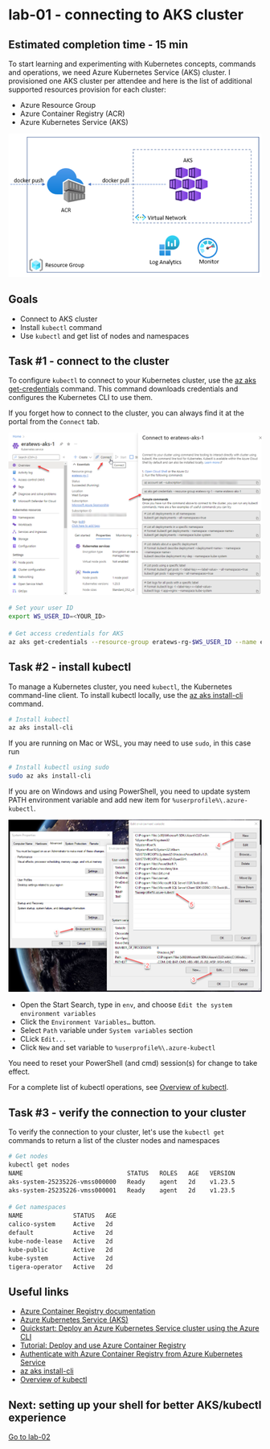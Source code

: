 # lab-01 - connecting to AKS cluster 

## Estimated completion time - 15 min

To start learning and experimenting with Kubernetes concepts, commands and operations, we need Azure Kubernetes Service (AKS) cluster. I provisioned one AKS cluster per attendee and here is the list of additional supported resources provision for each cluster: 

* Azure Resource Group
* Azure Container Registry (ACR)
* Azure Kubernetes Service (AKS)

![model](images/model.png)

## Goals

* Connect to AKS cluster
* Install `kubectl` command 
* Use `kubectl` and get list of nodes and namespaces

## Task #1 - connect to the cluster

To configure `kubectl` to connect to your Kubernetes cluster, use the [az aks get-credentials](https://docs.microsoft.com/en-us/cli/azure/aks?view=azure-cli-latest&WT.mc_id=AZ-MVP-5003837#az_aks_get_credentials) command. This command downloads credentials and configures the Kubernetes CLI to use them.

If you forget how to connect to the cluster, you can always find it at the portal from the `Connect` tab.

![aks-connect-from-portal](images/aks-connect-from-portal.png)

```bash
# Set your user ID
export WS_USER_ID=<YOUR_ID>

# Get access credentials for AKS
az aks get-credentials --resource-group eratews-rg-$WS_USER_ID --name eratews-aks-$WS_USER_ID
```

## Task #2 - install kubectl

To manage a Kubernetes cluster, you need `kubectl`, the Kubernetes command-line client. To install kubectl locally, use the [az aks install-cli](https://docs.microsoft.com/en-us/cli/azure/aks?view=azure-cli-latest&WT.mc_id=AZ-MVP-5003837#az_aks_install_cli) command. 

```bash
# Install kubectl
az aks install-cli
```

If you are running on Mac or WSL, you may need to use `sudo`, in this case run 

```bash
# Install kubectl using sudo
sudo az aks install-cli
```

If you are on Windows and using PowerShell, you need to update system PATH environment variable and add new item for `%userprofile%\.azure-kubectl`. 

![env](images/env.png)

* Open the Start Search, type in `env`, and choose `Edit the system environment variables`
* Click the `Environment Variables…` button.
* Select `Path` variable under `System variables` section
* CLick `Edit...`
* Click `New` and set variable to `%userprofile%\.azure-kubectl`

You need to reset your PowerShell (and cmd) session(s) for change to take effect.

For a complete list of kubectl operations, see [Overview of kubectl](https://kubernetes.io/docs/reference/kubectl/overview/).

## Task #3 - verify the connection to your cluster

To verify the connection to your cluster, let's use the `kubectl get` commands to return a list of the cluster nodes and namespaces

```bash
# Get nodes
kubectl get nodes
NAME                             STATUS   ROLES   AGE   VERSION
aks-system-25235226-vmss000000   Ready    agent   2d    v1.23.5
aks-system-25235226-vmss000001   Ready    agent   2d    v1.23.5

# Get namespaces
NAME              STATUS   AGE
calico-system     Active   2d
default           Active   2d
kube-node-lease   Active   2d
kube-public       Active   2d
kube-system       Active   2d
tigera-operator   Active   2d
```

## Useful links

* [Azure Container Registry documentation](https://docs.microsoft.com/en-us/azure/container-registry/?WT.mc_id=AZ-MVP-5003837)
* [Azure Kubernetes Service (AKS)](https://docs.microsoft.com/en-us/azure/aks/?WT.mc_id=AZ-MVP-5003837)
* [Quickstart: Deploy an Azure Kubernetes Service cluster using the Azure CLI](https://docs.microsoft.com/en-us/azure/aks/kubernetes-walkthrough?WT.mc_id=AZ-MVP-5003837)
* [Tutorial: Deploy and use Azure Container Registry](https://docs.microsoft.com/en-us/azure/aks/tutorial-kubernetes-prepare-acr?WT.mc_id=AZ-MVP-5003837)
* [Authenticate with Azure Container Registry from Azure Kubernetes Service](https://docs.microsoft.com/en-us/azure/aks/cluster-container-registry-integration?WT.mc_id=AZ-MVP-5003837)
* [az aks install-cli](https://docs.microsoft.com/en-us/cli/azure/aks?view=azure-cli-latest?WT.mc_id=AZ-MVP-5003837#az_aks_install_cli)
* [Overview of kubectl](https://kubernetes.io/docs/reference/kubectl/overview/)

## Next: setting up your shell for better AKS/kubectl experience

[Go to lab-02](../lab-02/readme.md)